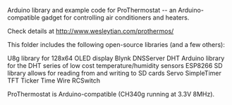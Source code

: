 Arduino library and example code for ProThermostat -- an Arduino-compatible gadget for controlling air conditioners and heaters.

Check details at http://www.wesleytian.com/prothermos/

This folder includes the following open-source libraries (and a few others):

U8g library for 128x64 OLED display
Blynk 
DNSServer
DHT Arduino library for the DHT series of low cost temperature/humidity sensors
ESP8266
SD library allows for reading from and writing to SD cards
Servo
SimpleTimer
TFT
Ticker
Time
Wire
RCSwitch

ProThermostat is Arduino-compatible (CH340g running at 3.3V 8MHz). 